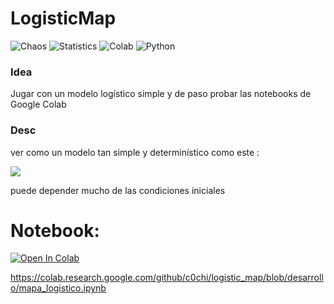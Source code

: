 # LogisticMap

![Chaos](https://img.shields.io/badge/-Chaos-grey.svg)
![Statistics](https://img.shields.io/badge/-Statistics-grey.svg)
![Colab](https://img.shields.io/badge/-Colab-yellow.svg?style=flat)
![Python](https://img.shields.io/badge/-Python-blue.svg?style=flat)


### Idea


Jugar con un modelo logístico simple y de paso probar las notebooks de Google Colab


### Desc

ver como un modelo tan simple y determinístico como este :

<img src="https://latex.codecogs.com/svg.latex?\Large&space;x_{t+1}={R}x_{t}(1-x_{t})" border="0"/>

puede depender mucho de las condiciones iniciales



Notebook:
=======

[![Open In Colab](https://colab.research.google.com/assets/colab-badge.svg)](https://colab.research.google.com/github/c0chi/logistic_map/blob/desarrollo/mapa_logistico.ipynb)


https://colab.research.google.com/github/c0chi/logistic_map/blob/desarrollo/mapa_logistico.ipynb
